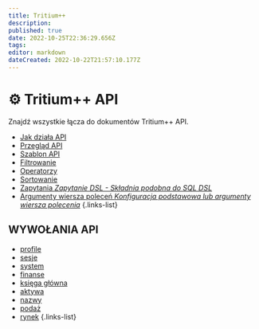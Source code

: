 ```yaml
---
title: Tritium++
description: 
published: true
date: 2022-10-25T22:36:29.656Z
tags: 
editor: markdown
dateCreated: 2022-10-22T21:57:10.177Z
---
```


# ⚙ Tritium++ API
Znajdź wszystkie łącza do dokumentów Tritium++ API.

- [Jak działa API](/pl/tritium++/how-to-api-tritium++)
- [Przegląd API](/pl/tritium++/tritium++-api-overview)
- [Szablon API](/pl/tritium++/tritium++-api-template)
- [Filtrowanie](/pl/tritium++/filtering)
- [Operatorzy](/pl/tritium++/operators)
- [Sortowanie](/pl/tritium++/sorting)
- [Zapytania *Zapytanie DSL - Składnia podobna do SQL DSL*](/pl/tritium++/queries)
- [Argumenty wiersza poleceń *Konfiguracja podstawowa lub argumenty wiersza polecenia*](/pl/tritium++/cmd-args)
{.links-list}

## WYWOŁANIA API
- [profile](/pl/tritium++/profiles)
- [sesje](/pl/tritium++/sessions)
- [system](/pl/tritium++/system)
- [finanse](/pl/tritium++/finance)
- [księga główna](/pl/tritium++/ledger)
- [aktywa](/pl/tritium++/assets)
- [nazwy](/pl/tritium++/names)
- [podaż](/pl/tritium++/supply)
- [rynek](/pl/tritium++/market)
{.links-list}